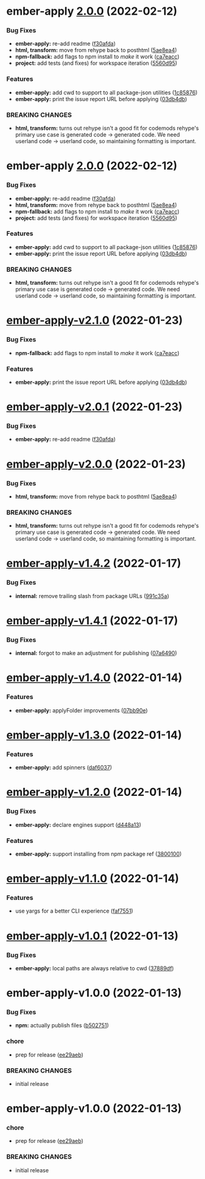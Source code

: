 # ember-apply [2.0.0](https://github.com/NullVoxPopuli/ember-apply/compare/ember-apply@1.4.2...ember-apply@2.0.0) (2022-02-12)


### Bug Fixes

* **ember-apply:** re-add readme ([f30afda](https://github.com/NullVoxPopuli/ember-apply/commit/f30afda737d3a401e25cd8eb4c6cab5e09f3c716))
* **html, transform:** move from rehype back to posthtml ([5ae8ea4](https://github.com/NullVoxPopuli/ember-apply/commit/5ae8ea4d08f12ae1afb63454982912f914a0909d))
* **npm-fallback:** add flags to npm install to _make_ it work ([ca7eacc](https://github.com/NullVoxPopuli/ember-apply/commit/ca7eaccf53efd76f5e94aed1ac238e7efb2c0989))
* **project:** add tests (and fixes) for workspace iteration ([5560d95](https://github.com/NullVoxPopuli/ember-apply/commit/5560d95bd193950f15151114d42fb1c267772d9d))


### Features

* **ember-apply:** add cwd to support to all package-json utilities ([1c85876](https://github.com/NullVoxPopuli/ember-apply/commit/1c85876ec1b5b37ca3c164ffffbc7392c8f4dd76))
* **ember-apply:** print the issue report URL before applying ([03db4db](https://github.com/NullVoxPopuli/ember-apply/commit/03db4dbc9701fb2072acbbc768d771e331af30b5))


### BREAKING CHANGES

* **html, transform:** turns out rehype isn't a good fit for codemods
rehype's primary use case is generated code -> generated code.
We need userland code -> userland code, so maintaining formatting is
important.

# ember-apply [2.0.0](https://github.com/NullVoxPopuli/ember-apply/compare/ember-apply@1.4.2...ember-apply@2.0.0) (2022-02-12)


### Bug Fixes

* **ember-apply:** re-add readme ([f30afda](https://github.com/NullVoxPopuli/ember-apply/commit/f30afda737d3a401e25cd8eb4c6cab5e09f3c716))
* **html, transform:** move from rehype back to posthtml ([5ae8ea4](https://github.com/NullVoxPopuli/ember-apply/commit/5ae8ea4d08f12ae1afb63454982912f914a0909d))
* **npm-fallback:** add flags to npm install to _make_ it work ([ca7eacc](https://github.com/NullVoxPopuli/ember-apply/commit/ca7eaccf53efd76f5e94aed1ac238e7efb2c0989))
* **project:** add tests (and fixes) for workspace iteration ([5560d95](https://github.com/NullVoxPopuli/ember-apply/commit/5560d95bd193950f15151114d42fb1c267772d9d))


### Features

* **ember-apply:** add cwd to support to all package-json utilities ([1c85876](https://github.com/NullVoxPopuli/ember-apply/commit/1c85876ec1b5b37ca3c164ffffbc7392c8f4dd76))
* **ember-apply:** print the issue report URL before applying ([03db4db](https://github.com/NullVoxPopuli/ember-apply/commit/03db4dbc9701fb2072acbbc768d771e331af30b5))


### BREAKING CHANGES

* **html, transform:** turns out rehype isn't a good fit for codemods
rehype's primary use case is generated code -> generated code.
We need userland code -> userland code, so maintaining formatting is
important.

# [ember-apply-v2.1.0](https://github.com/NullVoxPopuli/ember-apply/compare/ember-apply-v2.0.1...ember-apply-v2.1.0) (2022-01-23)


### Bug Fixes

* **npm-fallback:** add flags to npm install to _make_ it work ([ca7eacc](https://github.com/NullVoxPopuli/ember-apply/commit/ca7eaccf53efd76f5e94aed1ac238e7efb2c0989))


### Features

* **ember-apply:** print the issue report URL before applying ([03db4db](https://github.com/NullVoxPopuli/ember-apply/commit/03db4dbc9701fb2072acbbc768d771e331af30b5))

# [ember-apply-v2.0.1](https://github.com/NullVoxPopuli/ember-apply/compare/ember-apply-v2.0.0...ember-apply-v2.0.1) (2022-01-23)


### Bug Fixes

* **ember-apply:** re-add readme ([f30afda](https://github.com/NullVoxPopuli/ember-apply/commit/f30afda737d3a401e25cd8eb4c6cab5e09f3c716))

# [ember-apply-v2.0.0](https://github.com/NullVoxPopuli/ember-apply/compare/ember-apply-v1.4.2...ember-apply-v2.0.0) (2022-01-23)


### Bug Fixes

* **html, transform:** move from rehype back to posthtml ([5ae8ea4](https://github.com/NullVoxPopuli/ember-apply/commit/5ae8ea4d08f12ae1afb63454982912f914a0909d))


### BREAKING CHANGES

* **html, transform:** turns out rehype isn't a good fit for codemods
rehype's primary use case is generated code -> generated code.
We need userland code -> userland code, so maintaining formatting is
important.

# [ember-apply-v1.4.2](https://github.com/NullVoxPopuli/ember-apply/compare/ember-apply-v1.4.1...ember-apply-v1.4.2) (2022-01-17)


### Bug Fixes

* **internal:** remove trailing slash from package URLs ([991c35a](https://github.com/NullVoxPopuli/ember-apply/commit/991c35a6c89fff9522a53268a7e6f83deaa69e7c))

# [ember-apply-v1.4.1](https://github.com/NullVoxPopuli/ember-apply//compare/ember-apply-v1.4.0...ember-apply-v1.4.1) (2022-01-17)


### Bug Fixes

* **internal:** forgot to make an adjustment for publishing ([07a6490](https://github.com/NullVoxPopuli/ember-apply//commit/07a6490cc6b81a4aec79926690038df4d2908db6))

# [ember-apply-v1.4.0](https://github.com/NullVoxPopuli/ember-apply//compare/ember-apply-v1.3.0...ember-apply-v1.4.0) (2022-01-14)


### Features

* **ember-apply:** applyFolder improvements ([07bb90e](https://github.com/NullVoxPopuli/ember-apply//commit/07bb90ed90eabc3c5a15b728c193e4e9d8b722bd))

# [ember-apply-v1.3.0](https://github.com/NullVoxPopuli/ember-apply//compare/ember-apply-v1.2.0...ember-apply-v1.3.0) (2022-01-14)


### Features

* **ember-apply:** add spinners ([daf6037](https://github.com/NullVoxPopuli/ember-apply//commit/daf6037c985f65688110a2e6e9f9b1570cc0d8b5))

# [ember-apply-v1.2.0](https://github.com/NullVoxPopuli/ember-apply//compare/ember-apply-v1.1.0...ember-apply-v1.2.0) (2022-01-14)


### Bug Fixes

* **ember-apply:** declare engines support ([d448a13](https://github.com/NullVoxPopuli/ember-apply//commit/d448a13615a93f66710825d694a940b6bfffa479))


### Features

* **ember-apply:** support installing from npm package ref ([3800100](https://github.com/NullVoxPopuli/ember-apply//commit/38001000754fa7629a3e0ef49c1331c5d31f0d75))

# [ember-apply-v1.1.0](https://github.com/NullVoxPopuli/ember-apply//compare/ember-apply-v1.0.1...ember-apply-v1.1.0) (2022-01-14)


### Features

* use yargs for a better CLI experience ([faf7551](https://github.com/NullVoxPopuli/ember-apply//commit/faf7551b64da3e28dd5dc0f40f2d90667ee002e2))

# [ember-apply-v1.0.1](https://github.com/NullVoxPopuli/ember-apply/compare/ember-apply-v1.0.0...ember-apply-v1.0.1) (2022-01-13)


### Bug Fixes

* **ember-apply:** local paths are always relative to cwd ([37889df](https://github.com/NullVoxPopuli/ember-apply/commit/37889dfccb17e7224921ebf8b8720b8ba6bc894d))

# ember-apply-v1.0.0 (2022-01-13)


### Bug Fixes

* **npm:** actually publish files ([b502751](https://github.com/NullVoxPopuli/ember-apply/commit/b502751f46fc126ad65be7092121661228a5cebf))


### chore

* prep for release ([ee29aeb](https://github.com/NullVoxPopuli/ember-apply/commit/ee29aeb60e9cd2b6c8204591eafd88ad58bfccd1))


### BREAKING CHANGES

* initial release

# ember-apply-v1.0.0 (2022-01-13)


### chore

* prep for release ([ee29aeb](https://github.com/NullVoxPopuli/ember-apply/commit/ee29aeb60e9cd2b6c8204591eafd88ad58bfccd1))


### BREAKING CHANGES

* initial release
